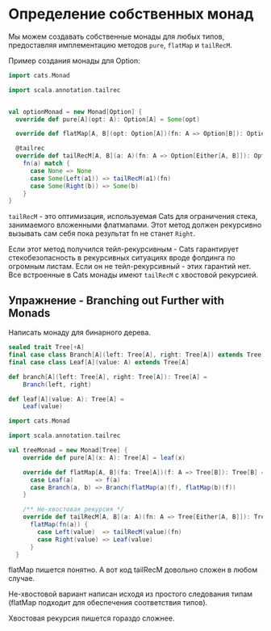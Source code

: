 # Определение собственных монад

Мы можем создавать собственные монады для любых типов, предоставляя имплементацию методов `pure`, `flatMap` и `tailRecM`.

Пример создания монады для Option:

```scala
import cats.Monad

import scala.annotation.tailrec


val optionMonad = new Monad[Option] {
  override def pure[A](opt: A): Option[A] = Some(opt)

  override def flatMap[A, B](opt: Option[A])(fn: A => Option[B]): Option[B] = opt flatMap fn

  @tailrec
  override def tailRecM[A, B](a: A)(fn: A => Option[Either[A, B]]): Option[B] =
    fn(a) match {
      case None => None
      case Some(Left(a1)) => tailRecM(a1)(fn)
      case Some(Right(b)) => Some(b)
    }
}
```

`tailRecM` - это оптимизация, используемая Cats для ограничения стека, занимаемого вложенными флатмапами. Этот метод должен рекурсивно вызывать сам себя пока результат fn не станет `Right`.

Если этот метод получился тейл-рекурсивным - Cats гарантирует стекобезопасность в рекурсивных ситуациях вроде фолдинга по огромным листам. Если он не тейл-рекурсивный - этих гарантий нет. Все встроенные в Cats монады имеют `tailRecM` с хвостовой рекурсией.

## Упражнение - Branching out Further with Monads

Написать монаду для бинарного дерева. 

```scala
sealed trait Tree[+A]
final case class Branch[A](left: Tree[A], right: Tree[A]) extends Tree[A]
final case class Leaf[A](value: A) extends Tree[A]

def branch[A](left: Tree[A], right: Tree[A]): Tree[A] =
    Branch(left, right)

def leaf[A](value: A): Tree[A] =
    Leaf(value)

import cats.Monad

import scala.annotation.tailrec

val treeMonad = new Monad[Tree] {
    override def pure[A](x: A): Tree[A] = leaf(x)

    override def flatMap[A, B](fa: Tree[A])(f: A => Tree[B]): Tree[B] = fa match {
      case Leaf(a)      => f(a)
      case Branch(a, b) => Branch(flatMap(a)(f), flatMap(b)(f))
    }

    /** Не-хвостовая рекурсия */
    override def tailRecM[A, B](a: A)(fn: A => Tree[Either[A, B]]): Tree[B] =
      flatMap(fn(a)) {
        case Left(value)  => tailRecM(value)(fn)
        case Right(value) => Leaf(value)
      }
  }

```

flatMap пишется понятно. А вот код tailRecM довольно сложен в любом случае.

Не-хвостовой вариант написан исходя из простого следования типам (flatMap подходит для обеспечения соответствия типов).

Хвостовая рекурсия пишется гораздо сложнее.